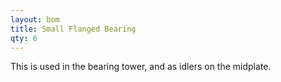 ```yaml
---
layout: bom
title: Small Flanged Bearing
qty: 6
---
```

This is used in the bearing tower, and as idlers on the midplate.